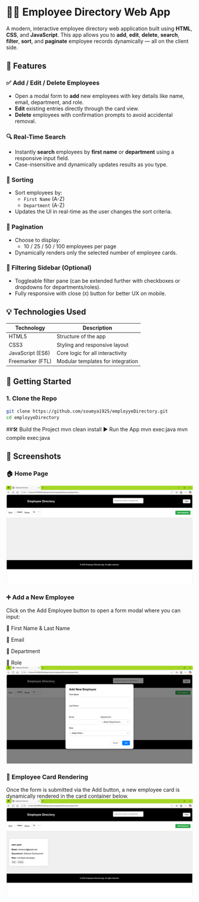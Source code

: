 # 👩‍💼 Employee Directory Web App

A modern, interactive employee directory web application built using **HTML**, **CSS**, and **JavaScript**. This app allows you to **add**, **edit**, **delete**, **search**, **filter**, **sort**, and **paginate** employee records dynamically — all on the client side.

## 📌 Features

### ✅ Add / Edit / Delete Employees
- Open a modal form to **add** new employees with key details like name, email, department, and role.
- **Edit** existing entries directly through the card view.
- **Delete** employees with confirmation prompts to avoid accidental removal.

### 🔍 Real-Time Search
- Instantly **search** employees by **first name** or **department** using a responsive input field.
- Case-insensitive and dynamically updates results as you type.

### 🧮 Sorting
- Sort employees by:
  - `First Name` (A-Z)
  - `Department` (A-Z)
- Updates the UI in real-time as the user changes the sort criteria.

### 📄 Pagination
- Choose to display:
  - 10 / 25 / 50 / 100 employees per page
- Dynamically renders only the selected number of employee cards.

### 🧰 Filtering Sidebar (Optional)
- Toggleable filter pane (can be extended further with checkboxes or dropdowns for departments/roles).
- Fully responsive with close (`X`) button for better UX on mobile.

## 💡 Technologies Used

| Technology       | Description                      |
|------------------|----------------------------------|
| HTML5            | Structure of the app             |
| CSS3             | Styling and responsive layout    |
| JavaScript (ES6) | Core logic for all interactivity |
| Freemarker (FTL) | Modular templates for integration|

## 🚀 Getting Started

### 1. Clone the Repo

```bash
git clone https://github.com/soumya1925/employyeDirectory.git
cd employyeDirectory
```
##🛠️ Build the Project
mvn clean install
▶️ Run the App
mvn exec:java
mvn compile exec:java

## 📸 Screenshots

### 🏠 Home Page
![Home Page](screenshots/home.png)

### ➕ Add a New Employee
Click on the Add Employee button to open a form modal where you can input:

🧍 First Name & Last Name

📧 Email

🏢 Department

💼 Role
![add employee form ](screenshots/form.png)

### 🧾 Employee Card Rendering
Once the form is submitted via the Add button, a new employee card is dynamically rendered in the card container below.
![employee card](screenshots/card.png)


